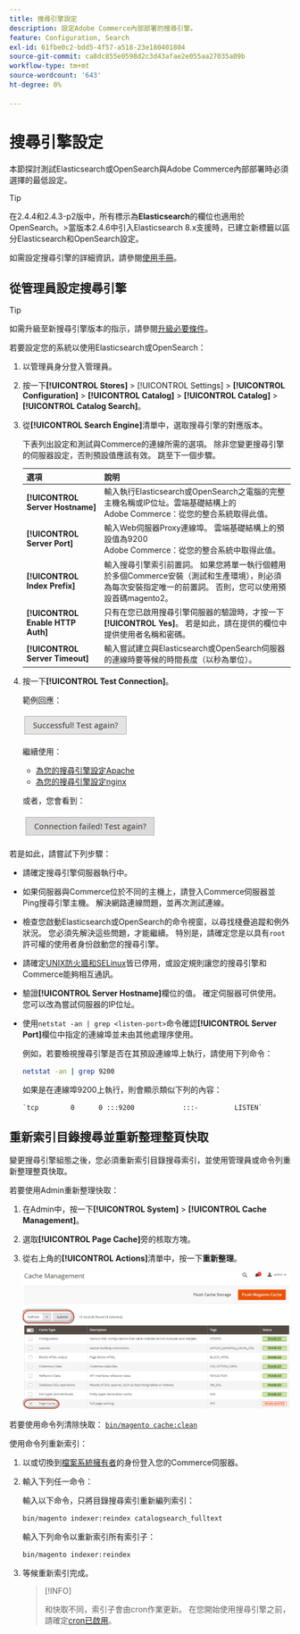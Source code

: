 ```yaml
---
title: 搜尋引擎設定
description: 設定Adobe Commerce內部部署的搜尋引擎。
feature: Configuration, Search
exl-id: 61fbe0c2-bdd5-4f57-a518-23e180401804
source-git-commit: ca8dc855e0598d2c3d43afae2e055aa27035a09b
workflow-type: tm+mt
source-wordcount: '643'
ht-degree: 0%

---
```


# 搜尋引擎設定

本節探討測試Elasticsearch或OpenSearch與Adobe Commerce內部部署時必須選擇的最低設定。

>[!TIP]
>
>在2.4.4和2.4.3-p2版中，所有標示為&#x200B;**Elasticsearch**&#x200B;的欄位也適用於OpenSearch。
>&#x200B;>當版本2.4.6中引入Elasticsearch 8.x支援時，已建立新標籤以區分Elasticsearch和OpenSearch設定。

如需設定搜尋引擎的詳細資訊，請參閱[使用手冊](https://experienceleague.adobe.com/docs/commerce-admin/catalog/catalog/search/search-configuration.html)。

## 從管理員設定搜尋引擎

>[!TIP]
>
>如需升級至新搜尋引擎版本的指示，請參閱[升級必要條件](../../upgrade/prepare/prerequisites.md)。

若要設定您的系統以使用Elasticsearch或OpenSearch：

1. 以管理員身分登入管理員。
1. 按一下&#x200B;**[!UICONTROL Stores]** > [!UICONTROL Settings] > **[!UICONTROL Configuration]** > **[!UICONTROL Catalog]** > **[!UICONTROL Catalog]** > **[!UICONTROL Catalog Search]**。
1. 從&#x200B;**[!UICONTROL Search Engine]**&#x200B;清單中，選取搜尋引擎的對應版本。

   下表列出設定和測試與Commerce的連線所需的選項。 除非您變更搜尋引擎的伺服器設定，否則預設值應該有效。 跳至下一個步驟。

   | 選項 | 說明 |
   |--- |--- |
   | **[!UICONTROL Server Hostname]** | 輸入執行Elasticsearch或OpenSearch之電腦的完整主機名稱或IP位址。雲端基礎結構上的<br>Adobe Commerce：從您的整合系統取得此值。 |
   | **[!UICONTROL Server Port]** | 輸入Web伺服器Proxy連線埠。 雲端基礎結構上的預設值為9200<br>Adobe Commerce：從您的整合系統中取得此值。 |
   | **[!UICONTROL Index Prefix]** | 輸入搜尋引擎索引前置詞。 如果您將單一執行個體用於多個Commerce安裝（測試和生產環境），則必須為每次安裝指定唯一的前置詞。 否則，您可以使用預設首碼magento2。 |
   | **[!UICONTROL Enable HTTP Auth]** | 只有在您已啟用搜尋引擎伺服器的驗證時，才按一下&#x200B;**[!UICONTROL Yes]**。 若是如此，請在提供的欄位中提供使用者名稱和密碼。 |
   | **[!UICONTROL Server Timeout]** | 輸入嘗試建立與Elasticsearch或OpenSearch伺服器的連線時要等候的時間長度（以秒為單位）。 |

1. 按一下&#x200B;**[!UICONTROL Test Connection]**。

   範例回應：

   ![成功](../../assets/configuration/elastic_test-success.png)

   繼續使用：

   - [為您的搜尋引擎設定Apache](../../installation/prerequisites/search-engine/configure-apache.md)
   - [為您的搜尋引擎設定nginx](../../installation/prerequisites/search-engine/configure-nginx.md)

   或者，您會看到：

   ![失敗](../../assets/configuration/elastic_test-fail.png)

若是如此，請嘗試下列步驟：

- 請確定搜尋引擎伺服器執行中。
- 如果伺服器與Commerce位於不同的主機上，請登入Commerce伺服器並Ping搜尋引擎主機。 解決網路連線問題，並再次測試連線。
- 檢查您啟動Elasticsearch或OpenSearch的命令視窗，以尋找棧疊追蹤和例外狀況。 您必須先解決這些問題，才能繼續。 特別是，請確定您是以具有`root`許可權的使用者身份啟動您的搜尋引擎。
- 請確定[UNIX防火牆和SELinux](../../installation/prerequisites/search-engine/overview.md#firewall-and-selinux)皆已停用，或設定規則讓您的搜尋引擎和Commerce能夠相互通訊。
- 驗證&#x200B;**[!UICONTROL Server Hostname]**&#x200B;欄位的值。 確定伺服器可供使用。 您可以改為嘗試伺服器的IP位址。
- 使用`netstat -an | grep <listen-port>`命令確認&#x200B;**[!UICONTROL Server Port]**&#x200B;欄位中指定的連線埠並未由其他處理序使用。

  例如，若要檢視搜尋引擎是否在其預設連線埠上執行，請使用下列命令：

  ```bash
  netstat -an | grep 9200
  ```

  如果是在連線埠9200上執行，則會顯示類似下列的內容：

  ```
  `tcp        0      0 :::9200            :::-         LISTEN`
  ```

## 重新索引目錄搜尋並重新整理整頁快取

變更搜尋引擎組態之後，您必須重新索引目錄搜尋索引，並使用管理員或命令列重新整理整頁快取。

若要使用Admin重新整理快取：

1. 在Admin中，按一下&#x200B;**[!UICONTROL System]** > **[!UICONTROL Cache Management]**。
1. 選取&#x200B;**[!UICONTROL Page Cache]**&#x200B;旁的核取方塊。
1. 從右上角的&#x200B;**[!UICONTROL Actions]**&#x200B;清單中，按一下&#x200B;**重新整理**。

   ![快取管理](../../assets/configuration/refresh-cache.png)

若要使用命令列清除快取： [`bin/magento cache:clean`](../cli/manage-cache.md#clean-and-flush-cache-types)

使用命令列重新索引：

1. 以或切換到[檔案系統擁有者](../../installation/prerequisites/file-system/overview.md)的身份登入您的Commerce伺服器。
1. 輸入下列任一命令：

   輸入以下命令，只將目錄搜尋索引重新編列索引：

   ```bash
   bin/magento indexer:reindex catalogsearch_fulltext
   ```

   輸入下列命令以重新索引所有索引子：

   ```bash
   bin/magento indexer:reindex
   ```

1. 等候重新索引完成。

   >[!INFO]
   >
   >和快取不同，索引子會由cron作業更新。 在您開始使用搜尋引擎之前，請確定[cron已啟用](../cli/configure-cron-jobs.md)。
